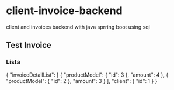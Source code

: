 # client-invoice-backend
client and invoices backend with java sprring boot using sql

## Test Invoice

### Lista
{
  "invoiceDetailList": [
      {
        "productModel": {
            "id": 3
        },
        "amount": 4
      },
      {
        "productModel": {
            "id": 2
        },
        "amount": 3
      }
  ],
  "client": {
    "id": 1
  }
}



